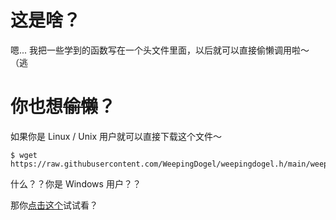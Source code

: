 # 这是啥？

嗯... 我把一些学到的函数写在一个头文件里面，以后就可以直接偷懒调用啦～（逃

# 你也想~~偷懒~~？

如果你是 Linux / Unix 用户就可以直接下载这个文件～

```
$ wget https://raw.githubusercontent.com/WeepingDogel/weepingdogel.h/main/weepingdogel.h
```

什么？？你是 Windows 用户？？

那你[点击这个](https://raw.githubusercontent.com/WeepingDogel/weepingdogel.h/main/weepingdogel.h)试试看？
